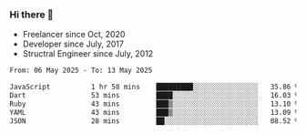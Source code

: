 ### Hi there 👋

- Freelancer since Oct, 2020
- Developer since July, 2017
- Structral Engineer since July, 2012

<!--START_SECTION:waka-->

```txt
From: 06 May 2025 - To: 13 May 2025

JavaScript          1 hr 58 mins    █████████░░░░░░░░░░░░░░░░   35.86 %
Dart                53 mins         ████░░░░░░░░░░░░░░░░░░░░░   16.03 %
Ruby                43 mins         ███▒░░░░░░░░░░░░░░░░░░░░░   13.10 %
YAML                43 mins         ███▒░░░░░░░░░░░░░░░░░░░░░   13.09 %
JSON                28 mins         ██░░░░░░░░░░░░░░░░░░░░░░░   08.52 %
```

<!--END_SECTION:waka-->
